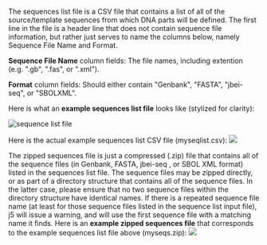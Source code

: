The sequences list file is a CSV file that contains a list of all of the source/template sequences from which DNA parts will be defined. The first line in the file is a header line that does not contain sequence file information, but rather just serves to name the columns below, namely Sequence File Name and Format.

**Sequence File Name** column fields:
The file names, including extention (e.g. ".gb", ".fas", or ".xml").

**Format** column fields:
Should either contain "Genbank", "FASTA", "jbei-seq", or "SBOLXML".

Here is what an **example sequences list file** looks like (stylized for clarity):

![sequence list file](https://dl.dropbox.com/s/wrv9vsbddkee9g9/pastedImage84.png)

Here is the actual example sequences list CSV file (myseqlist.csv): 
[![](http://j5.jbei.org/j5manual/images/_nb_fileIcons/myseqlistfefffe.png)](http://j5.jbei.org/j5manual/attachments/myseqlist.csv)

The zipped sequences file is just a compressed (.zip) file that contains all of the sequence files (in Genbank, FASTA, jbei-seq , or SBOL XML format) listed in the sequences list file. The sequence files may be zipped directly, or as part of a directory structure that contains all of the sequence files. In the latter case, please ensure that no two sequence files within the directory structure have identical names. If there is a repeated sequence file name (at least for those sequence files listed in the sequence list input file), j5 will issue a warning, and will use the first sequence file with a matching name it finds.
Here is an **example zipped sequences file** that corresponds to the example sequences list file above (myseqs.zip):
[![](http://j5.jbei.org/j5manual/images/_nb_fileIcons/myseqsfefffe.png)](http://j5.jbei.org/j5manual/attachments/myseqs.zip)
